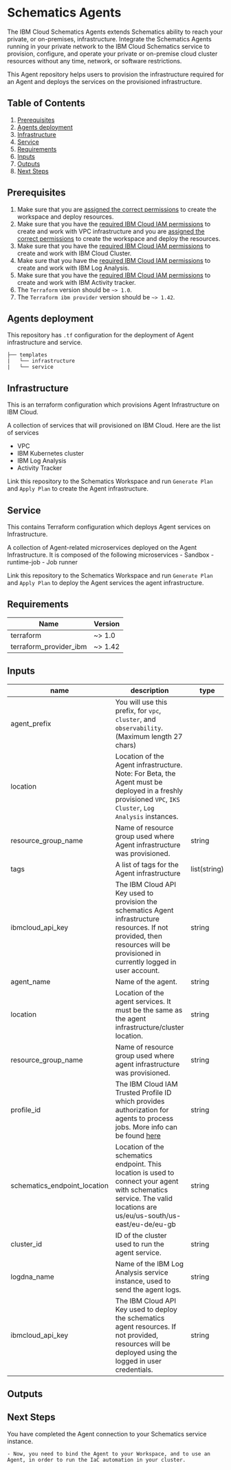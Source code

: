 # Schematics Agents

The IBM Cloud Schematics Agents extends Schematics ability to reach your private, or on-premises, infrastructure. Integrate the Schematics Agents running in your private network to the IBM Cloud Schematics service to provision, configure, and operate your private or on-premise cloud cluster resources without any time, network, or software restrictions.

This Agent repository helps users to provision the infrastructure required for an Agent and deploys the services on the provisioned infrastructure.

## Table of Contents

1. [Prerequisites](##Prerequisites)
2. [Agents deployment](##Agents-Deployment)
3. [Infrastructure](##Infrastructure)
4. [Service](##Service)
5. [Requirements](##Requirements)
6. [Inputs](##Inputs)
7. [Outputs](##Outputs)
8. [Next Steps](##Next-Steps)

## Prerequisites

1. Make sure that you are [assigned the correct permissions](https://cloud.ibm.com/docs/schematics?topic=schematics-access) to create the workspace and deploy resources.
2. Make sure that you have the [required IBM Cloud IAM permissions](https://cloud.ibm.com/docs/vpc?topic=vpc-managing-user-permissions-for-vpc-resources) to create and work with VPC infrastructure and you are [assigned the correct permissions](https://cloud.ibm.com/docs/schematics?topic=schematics-access) to create the workspace and deploy the resources.
3. Make sure that you have the [required IBM Cloud IAM permissions](https://cloud.ibm.com/docs/containers?topic=containers-access_reference) to create and work with IBM Cloud Cluster.
4. Make sure that you have the [required IBM Cloud IAM permissions](https://cloud.ibm.com/docs/log-analysis?topic=log-analysis-iam) to create and work with IBM Log Analysis.
5. Make sure that you have the [required IBM Cloud IAM permissions](https://cloud.ibm.com/docs/activity-tracker?topic=activity-tracker-iam) to create and work with IBM Activity tracker.
6. The `Terraform` version should be `~> 1.0`.
7. The `Terraform ibm provider` version should be `~> 1.42`.

## Agents deployment

This repository has `.tf` configuration for the deployment of Agent infrastructure and service.

```text
├── templates
|   └── infrastructure
|   └── service
```

## Infrastructure
    
This is an terraform configuration which provisions Agent Infrastructure on IBM Cloud.

A collection of services that will provisioned on IBM Cloud. Here are the list of services
- VPC
- IBM Kubernetes cluster
- IBM Log Analysis
- Activity Tracker

Link this repository to the Schematics Workspace and run `Generate Plan` and `Apply Plan` to create the Agent infrastructure.
    
## Service

This contains Terraform configuration which deploys Agent services on Infrastructure.

A collection of Agent-related microservices deployed on the Agent Infrastructure.  It is composed of the following microservices
    - Sandbox
    - runtime-job
    - Job runner
    
Link this repository to the Schematics Workspace and run `Generate Plan` and `Apply Plan` to deploy the Agent services the agent infrastructure.

## Requirements


|  **Name**                  | **Version** |
|  --------------------------| -------------|
|  terraform                 | ~> 1.0 |
|  terraform_provider_ibm    | ~> 1.42 |


## Inputs

| name | description | type | required | default | sensitive |
| ---------- | -------- | -------------- | ---------- | ----------- | ----------- |
| agent_prefix | You will use this prefix, for `vpc`, `cluster`, and  `observability`. (Maximum length 27 chars) |  |  | my-project |  |
| location | Location of the Agent infrastructure.  Note: For Beta, the Agent must be deployed in a freshly provisioned `VPC`, `IKS Cluster`, `Log Analysis` instances. |  |  | `us-south` |  |
| resource_group_name | Name of resource group used where Agent infrastructure was provisioned. | string | &check; | |  |
| tags | A list of tags for the Agent infrastructure | list(string) | | my-project:agent | |
| ibmcloud_api_key | The IBM Cloud API Key used to provision the schematics Agent infrastructure resources. If not provided, then resources will be provisioned in currently logged in user account. | string | | | &check; |
| agent_name | Name of the agent. | string | | my-project | |
| location| Location of the agent services.  It must be the same as the agent infrastructure/cluster location. | string | | us-south | |
| resource_group_name | Name of resource group used where agent infrastructure was provisioned. | string | &check; | | |
| profile_id | The IBM Cloud IAM Trusted Profile ID which provides authorization for agents to process jobs. More info can be found [here](https://cloud.ibm.com/docs/account?topic=account-create-trusted-profile&interface=ui) | string | &check; | | &check; |
| schematics_endpoint_location | Location of the schematics endpoint. This location is used to connect your agent with schematics service. The valid locations are us/eu/us-south/us-east/eu-de/eu-gb | string | | `us-south` | |
| cluster_id | ID of the cluster used to run the agent service. | string | &check; | | |
| logdna_name | Name of the IBM Log Analysis service instance, used to send the agent logs. | string | &check; | | |
| ibmcloud_api_key | The IBM Cloud API Key used to deploy the schematics agent resources. If not provided, resources will be deployed using the logged in user credentials. | string | | | &check; |

## Outputs

<The expected output need to be added>

## Next Steps

You have completed the Agent connection to your Schematics service instance.

    - Now, you need to bind the Agent to your Workspace, and to use an Agent, in order to run the IaC automation in your cluster.
    
